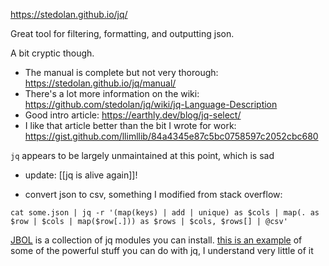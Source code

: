 https://stedolan.github.io/jq/

Great tool for filtering, formatting, and outputting json.

A bit cryptic though.

- The manual is complete but not very thorough: https://stedolan.github.io/jq/manual/
- There's a lot more information on the wiki: https://github.com/stedolan/jq/wiki/jq-Language-Description
- Good intro article: https://earthly.dev/blog/jq-select/
- I like that article better than the bit I wrote for work: https://gist.github.com/llimllib/84a4345e87c5bc0758597c2052cbc680

`jq` appears to be largely unmaintained at this point, which is sad
- update: [[jq is alive again]]!

- convert json to csv, something I modified from stack overflow:

```
cat some.json | jq -r '(map(keys) | add | unique) as $cols | map(. as $row | $cols | map($row[.])) as $rows | $cols, $rows[] | @csv'
```

[JBOL](https://github.com/fadado/JBOL#-jbol-) is a collection of jq modules you can install. [this is an example](https://github.com/fadado/JBOL/blob/master/fadado.github.io/array/array.jq) of some of the powerful stuff you can do with jq, I understand very little of it